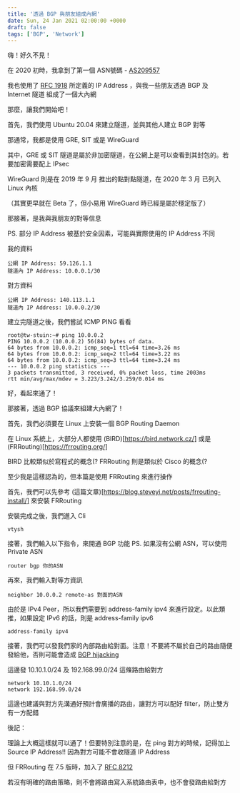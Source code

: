 ```yaml
---
title: '透過 BGP 與朋友組成內網'
date: Sun, 24 Jan 2021 02:00:00 +0000
draft: false
tags: ['BGP', 'Network']
---
```


嗨！好久不見！

在 2020 初時，我拿到了第一個 ASN號碼 - [AS209557](https://bgp.he.net/AS209557/)

我也使用了 [RFC 1918](https://tools.ietf.org/html/rfc1918) 所定義的 IP Address ，與我一些朋友透過 BGP 及 Internet 隧道 組成了一個大內網

那麼，讓我們開始吧！

首先，我們使用 Ubuntu 20.04 來建立隧道，並與其他人建立 BGP 對等

那通常，我都是使用 GRE, SIT 或是 WireGuard

其中，GRE 或 SIT 隧道是屬於非加密隧道，在公網上是可以查看到其封包的。若要加密需要配上 IPsec

WireGuard 則是在 2019 年 9 月 推出的點對點隧道，在 2020 年 3 月 已列入 Linux 內核

（其實更早就在 Beta 了，但小易用 WireGuard 時已經是屬於穩定版了）

那接著，是我與我朋友的對等信息

PS. 部分 IP Address 被基於安全因素，可能與實際使用的 IP Address 不同

我的資料

```
公網 IP Address: 59.126.1.1
隧道內 IP Address: 10.0.0.1/30
```

對方資料

```
公網 IP Address: 140.113.1.1
隧道內 IP Address: 10.0.0.2/30
```

建立完隧道之後，我們嘗試 ICMP PING 看看

```
root@tw-stuin:~# ping 10.0.0.2
PING 10.0.0.2 (10.0.0.2) 56(84) bytes of data.
64 bytes from 10.0.0.2: icmp_seq=1 ttl=64 time=3.26 ms
64 bytes from 10.0.0.2: icmp_seq=2 ttl=64 time=3.22 ms
64 bytes from 10.0.0.2: icmp_seq=3 ttl=64 time=3.24 ms
--- 10.0.0.2 ping statistics ---
3 packets transmitted, 3 received, 0% packet loss, time 2003ms
rtt min/avg/max/mdev = 3.223/3.242/3.259/0.014 ms
```

好，看起來通了！

那接著，透過 BGP 協議來組建大內網了！


首先，我們必須要在 Linux 上安裝一個 BGP Routing Daemon

在 Linux 系統上，大部分人都使用 (BIRD)[https://bird.network.cz/] 或是 (FRRouting)[https://frrouting.org/]

BIRD 比較類似於寫程式的概念(? FRRouting 則是類似於 Cisco 的概念(?

至少我是這樣認為的，但本篇是使用 FRRouting 來進行操作

首先，我們可以先參考 (這篇文章)[https://blog.steveyi.net/posts/frrouting-install/] 來安裝 FRRouting

安裝完成之後，我們進入 Cli
```
vtysh
```

接著，我們輸入以下指令，來開通 BGP 功能 PS. 如果沒有公網 ASN，可以使用 Private ASN
```
router bgp 你的ASN
```

再來，我們輸入對等方資訊
```
neighbor 10.0.0.2 remote-as 對面的ASN
```

由於是 IPv4 Peer，所以我們需要到 address-family ipv4 來進行設定。以此類推，如果設定 IPv6 的話，則是 address-family ipv6
```
address-family ipv4
```

接著，我們可以發我們家的內部路由給對面。注意！不要將不屬於自己的路由隨便發給他，否則可能會造成 [BGP hijacking](https://www.cloudflare.com/en/learning/security/glossary/bgp-hijacking/)

這邊發 10.10.1.0/24 及 192.168.99.0/24 這條路由給對方
```
network 10.10.1.0/24
network 192.168.99.0/24
```

這邊也建議與對方先溝通好預計會廣播的路由，讓對方可以配好 filter，防止雙方有一方配錯

後記：

理論上大概這樣就可以通了！但要特別注意的是，在 ping 對方的時候，記得加上 Source IP Address!! 因為對方可能不會收隧道 IP Address

但 FRRouting 在 7.5 版時，加入了 [RFC 8212](https://tools.ietf.org/html/rfc8212)

若沒有明確的路由策略，則不會將路由寫入系統路由表中，也不會發路由給對方